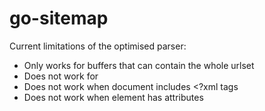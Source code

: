 # go-sitemap

Current limitations of the optimised parser:
- Only works for buffers that can contain the whole urlset
- Does not work for <sitemaps>
- Does not work when document includes <?xml tags
- Does not work when element has attributes